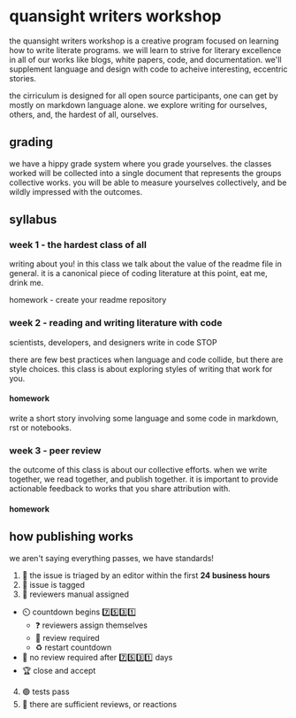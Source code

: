 # quansight writers workshop

the quansight writers workshop is a creative program focused on learning how to write literate programs. we will learn to strive for literary excellence in all of our works like blogs, white papers, code, and documentation. we'll supplement language and design with code to acheive interesting, eccentric stories.

the cirriculum is designed for all open source participants, one can get by mostly on markdown language alone. we explore writing for ourselves, others, and, the hardest of all, ourselves.

## grading

we have a hippy grade system where you grade yourselves. the classes worked will be collected into a single document that represents the groups collective works. you will be able to measure yourselves collectively, and be wildly impressed with the outcomes.

## syllabus

### week 1 -  the hardest class of all

writing about you! in this class we talk about the value of the readme file in general. it is a canonical piece of coding literature at this point, eat me, drink me.

homework - create your readme repository 

### week 2 - reading and writing literature with code

scientists, developers, and designers write in code STOP

there are few best practices when language and code collide, but there are style choices. this class is about exploring styles of writing that work for you.

#### homework

write a short story involving some language and some code in markdown, rst or notebooks.

### week 3 - peer review

the outcome of this class is about our collective efforts. when we write together, we read together, and publish together. it is important to provide actionable feedback to works that you share attribution with.

#### homework


## how publishing works

we aren't saying everything passes, we have standards!

1. 🥚 the issue is triaged by an editor within the first __24 business hours__
  1. 📛 issue is tagged
  2. 🧐 reviewers manual assigned
  * ⏲️ countdown begins  7️⃣5️⃣3️⃣1️⃣
    * ❓ reviewers assign themselves
    * 🤔 review required
    * ♻️ restart countdown
  * 🏁 no review required after 7️⃣5️⃣3️⃣1️⃣ days
  * 🏆  close and accept
  4. 🟢 tests pass
  5. 🌝 there are sufficient reviews, or reactions
